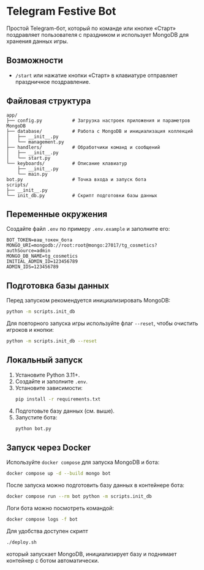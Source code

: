 # Telegram Festive Bot

Простой Telegram-бот, который по команде или кнопке «Старт» поздравляет пользователя с праздником и использует MongoDB для хранения данных игры.

## Возможности
- `/start` или нажатие кнопки «Старт» в клавиатуре отправляет праздничное поздравление.

## Файловая структура
```
app/
├── config.py           # Загрузка настроек приложения и параметров MongoDB
├── database/           # Работа с MongoDB и инициализация коллекций
│   ├── __init__.py
│   └── management.py
├── handlers/           # Обработчики команд и сообщений
│   ├── __init__.py
│   └── start.py
└── keyboards/          # Описание клавиатур
    ├── __init__.py
    └── main.py
bot.py                  # Точка входа и запуск бота
scripts/
├── __init__.py
└── init_db.py          # Скрипт подготовки базы данных
```

## Переменные окружения
Создайте файл `.env` по примеру `.env.example` и заполните его:

```
BOT_TOKEN=ваш_токен_бота
MONGO_URI=mongodb://root:root@mongo:27017/tg_cosmetics?authSource=admin
MONGO_DB_NAME=tg_cosmetics
INITIAL_ADMIN_ID=123456789
ADMIN_IDS=123456789
```

## Подготовка базы данных
Перед запуском рекомендуется инициализировать MongoDB:

```bash
python -m scripts.init_db
```

Для повторного запуска игры используйте флаг `--reset`, чтобы очистить игроков и кнопки:

```bash
python -m scripts.init_db --reset
```

## Локальный запуск
1. Установите Python 3.11+.
2. Создайте и заполните `.env`.
3. Установите зависимости:
   ```bash
   pip install -r requirements.txt
   ```
4. Подготовьте базу данных (см. выше).
5. Запустите бота:
   ```bash
   python bot.py
   ```

## Запуск через Docker
Используйте `docker compose` для запуска MongoDB и бота:

```bash
docker compose up -d --build mongo bot
```

После запуска можно подготовить базу данных в контейнере бота:

```bash
docker compose run --rm bot python -m scripts.init_db
```

Логи бота можно посмотреть командой:

```bash
docker compose logs -f bot
```

Для удобства доступен скрипт 
```bash 
./deploy.sh
```
который запускает MongoDB, инициализирует базу и поднимает контейнер с ботом автоматически.
